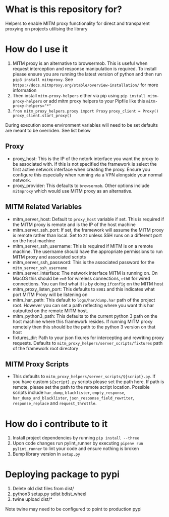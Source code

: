# What is this repository for?

Helpers to enable MITM proxy functionality for direct and transparent proxying on projects utilising the library

# How do I use it
1. MITM proxy is an alternative to browsermob. This is useful when request interception and response manipulation is required. To install please ensure you are running the latest version of python and then run `pip3 install mitmproxy`. See `https://docs.mitmproxy.org/stable/overview-installation/` for more information
2. Then install `mitm-proxy-helpers` either via pip using `pip install mitm-proxy-helpers` or add mitm proxy helpers to your Pipfile like this `mitm-proxy-helpers="*"`
3. 
   `from mitm_proxy_helpers.proxy import Proxy`
   `proxy_client = Proxy()
    proxy_client.start_proxy()`

During execution some environment variables will need to be set defaults are meant to be overriden. See list below

## Proxy
* proxy_host: This is the IP of the netork interface you want the proxy to be associated with. If this is not specified the framework is select the first active network interface when creating the proxy. Ensure you configure this especially when running via a VPN alongside your normal network.
* proxy_provider: This defaults to `browsermob`. Other options include `mitmproxy` which would use MITM proxy as an alternative.

## MITM Related Variables
* mitm_server_host: Default to `proxy_host` variable if set. This is required if the MITM proxy is remote and is the IP of the host machine
* mitm_server_ssh_port: If set, the framework will assume the MITM proxy is remote rather than local. Set to `22` unless SSH runs on a different port on the host machine
* mitm_server_ssh_username: This is required if MITM is on a remote machine. The username should have the appropriate permissions to run MITM proxy and associated scripts
* mitm_server_ssh_password: This is the associated password for the `mitm_server_ssh_username`
* mitm_server_interface: The network interface MITM is running on. On MacOS this should be `en0` for wireless connections, `eth0` for wired connections. You can find what it is by doing `ifconfig` on the MITM host
* mitm_proxy_listen_port: This defaults to `8081` and this indicates what port MITM Proxy will be listening on
* mitm_har_path: This default to `logs/har/dump.har` path of the project root. However you can set a path reflecting where you want this har outputted on the remote MITM host.
* mitm_python3_path: This defaults to the current python 3 path on the host machine where this framework resides. If running MITM proxy remotely then this should be the path to the python 3 version on that host
* fixtures_dir: Path to your json fixures for intercepting and rewriting proxy requests. Defaults to `mitm_proxy_helpers/server_scripts/fixtures` path of the framework root directory

## MITM Proxy Scripts
* This defaults to `mitm_proxy_helpers/server_scripts/${script}.py`. If you have custom `${script}.py` scripts please set the path here. If path is remote, please set the path to the remote script location. Possible scripts include `har_dump`, `blacklister`, `empty_response`, `har_dump_and_blacklister`, `json_response_field_rewriter`, `response_replace` and `request_throttle`.


# How do i contribute to it
1. Install project dependencies by running `pip install --three`
2. Upon code changes run pylint_runner by executing `pipenv run pylint_runner` to lint your code and ensure nothing is broken
3. Bump library version in `setup.py`

# Deploying package to pypi

1. Delete old dist files from dist/
2. python3 setup.py sdist bdist_wheel
3. twine upload dist/*

Note twine may need to be configured to point to production pypi
